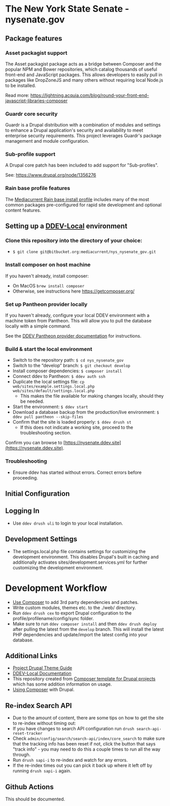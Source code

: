 # The New York State Senate - nysenate.gov
## Package features
### Asset packagist support
The Asset packagist package acts as a bridge between Composer and the popular NPM and Bower repositories, which catalog
thousands of useful front-end and JavaScript packages. This allows developers to easily pull in packages like DropZoneJS
and many others without requiring local Node.js to be installed.

Read more: https://lightning.acquia.com/blog/round-your-front-end-javascript-libraries-composer

### Guardr core security
Guardr is a Drupal distribution with a combination of modules and settings to enhance a Drupal application's security
and availability to meet enterprise security requirements. This project leverages Guardr's package management and
module configuration.

### Sub-profile support
A Drupal core patch has been included to add support for "Sub-profiles".

See: https://www.drupal.org/node/1356276

### Rain base profile features
The [Mediacurrent Rain base install profile](https://bitbucket.org/mediacurrent/mis_rain/) includes many of the most
common packages pre-configured for rapid site development and optional content features.

## Setting up a [DDEV-Local](https://ddev.readthedocs.io/en/stable/) environment

### Clone this repository into the directory of your choice:
- `$ git clone git@bitbucket.org:mediacurrent/nys_nysenate_gov.git`

### Install composer on host machine
If you haven't already, install composer:

- On MacOS ```brew install composer```
- Otherwise, see instructions here https://getcomposer.org/

### Set up Pantheon provider locally
If you haven't already, configure your local DDEV environment with a machine token from Pantheon. This will allow you to pull the database locally with a simple command.

See the [DDEV Pantheon provider documentation](https://ddev.readthedocs.io/en/latest/users/providers/pantheon/#pantheon-quickstart) for instructions.

### Build & start the local environment

- Switch to the repository path: `$ cd nys_nysenate_gov`
- Switch to the “develop” branch: `$ git checkout develop`
- Install composer dependencies: `$ composer install`
- Connect ddev to Pantheon: `$ ddev auth ssh`
- Duplicate the local settings file: `cp web/sites/example.settings.local.php web/sites/default/settings.local.php`
  - This makes the file available for making changes locally, should they be needed.
- Start the environment: `$ ddev start`
- Download a database backup from the production/live environment:
  `$ ddev pull pantheon --skip-files`
- Confirm that the site is loaded properly: `$ ddev drush st`
  - If this does not indicate a working site, proceed to the troubleshooting section.

Confirm you can browse to [https://nysenate.ddev.site](https://nysenate.ddev.site).

### Troubleshooting
* Ensure ddev has started without errors. Correct errors before proceeding.

## Initial Configuration

## Logging In
* Use `ddev drush uli` to login to your local installation.

## Development Settings
* The settings.local.php file contains settings for customizing the development environment.  This disables Drupal's built in caching and additionally activates sites/development.services.yml for further customizing the development environment.

# Development Workflow

* [Use Composer](https://www.drupal.org/docs/develop/using-composer/using-composer-to-manage-drupal-site-dependencies#managing-contributed) to add 3rd party dependencies and patches.
* Write custom modules, themes etc. to the ./web/ directory.
* Run `ddev drush cex` to export Drupal configuration to the profile/profilename/config/sync folder.
* Make sure to run `ddev composer install` and then `ddev drush deploy` after pulling the latest from the `develop` branch. This will install the latest PHP dependencies and update/import the latest config into your database.

## Additional Links
* [Project Drupal Theme Guide](https://bitbucket.org/mediacurrent/nys_nysenate_gov.git/src/HEAD/web/themes/custom/project_theme/README.md?fileviewer=file-view-default)
* [DDEV-Local Documentation](https://ddev.readthedocs.io/en/stable/)
* This repository created from [Composer template for Drupal projects](https://github.com/drupal-composer/drupal-project/blob/9.x/README.md) which has some addition information on usage.
* [Using Composer](https://www.drupal.org/docs/develop/using-composer) with Drupal.

## Re-index Search API
* Due to the amount of content, there are some tips on how to get the site to re-index without timing out:
* If you have changes to search API configuration run `drush search-api-reset-tracker`
* Check `admin/config/search/search-api/index/core_search` to make sure that the tracking info has been reset if
not, click the button that says "track info" - you may need to do this a couple times to run all the way through.
* Run `drush sapi-i` to re-index and watch for any errors.
* If the re-index times out you can pick it back up where it left off by running `drush sapi-i` again.

## Github Actions
This should be documented.
